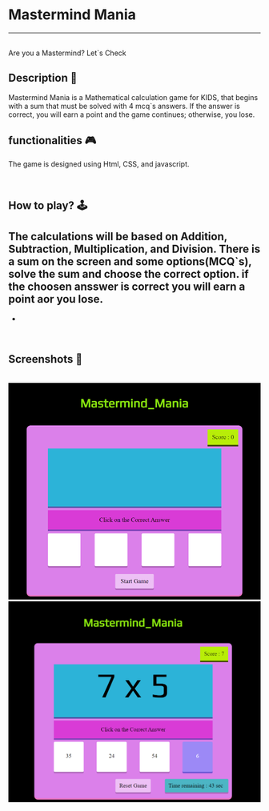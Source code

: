 # **Mastermind Mania** 

---

<br>
Are you a Mastermind?
Let`s Check

## **Description 📃**
Mastermind Mania is a Mathematical calculation game for KIDS, that begins with a sum that must be solved with 4 mcq`s answers. If the answer is correct, you will earn a point and the game continues; otherwise, you lose.


## **functionalities 🎮**
The game is designed using Html, CSS, and javascript.

<br>

## **How to play? 🕹️**
The calculations will be based on Addition, Subtraction, Multiplication, and Division.
There is a sum on the screen and some options(MCQ`s), solve the sum and choose the correct option.
if the choosen ansswer is correct you will earn a point aor you lose.
- 
- 

<br>

## **Screenshots 📸**

<br><img src="./images/01.png" alt="Image Description">
<br>
<img src="./images/02.png" alt="Image Description">

<br>






<br>


